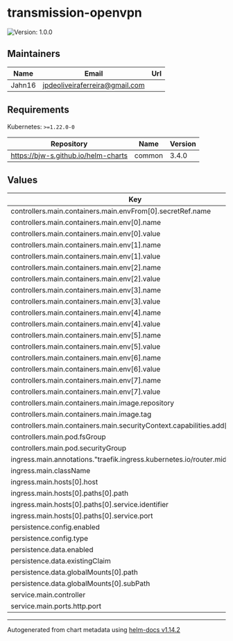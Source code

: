 # transmission-openvpn

![Version: 1.0.0](https://img.shields.io/badge/Version-1.0.0-informational?style=flat-square)

## Maintainers

| Name | Email | Url |
| ---- | ------ | --- |
| Jahn16 | <jpdeoliveiraferreira@gmail.com> |  |

## Requirements

Kubernetes: `>=1.22.0-0`

| Repository | Name | Version |
|------------|------|---------|
| https://bjw-s.github.io/helm-charts | common | 3.4.0 |

## Values

| Key | Type | Default | Description |
|-----|------|---------|-------------|
| controllers.main.containers.main.envFrom[0].secretRef.name | string | `"openvpn"` |  |
| controllers.main.containers.main.env[0].name | string | `"PUID"` |  |
| controllers.main.containers.main.env[0].value | int | `1000` |  |
| controllers.main.containers.main.env[1].name | string | `"PGID"` |  |
| controllers.main.containers.main.env[1].value | int | `1000` |  |
| controllers.main.containers.main.env[2].name | string | `"LOCAL_NETWORK"` |  |
| controllers.main.containers.main.env[2].value | string | `"10.0.0.0/8"` |  |
| controllers.main.containers.main.env[3].name | string | `"TRANSMISSION_DOWNLOAD_DIR"` |  |
| controllers.main.containers.main.env[3].value | string | `"/data/transmission/completed"` |  |
| controllers.main.containers.main.env[4].name | string | `"TRANSMISSION_INCOMPLETE_DIR"` |  |
| controllers.main.containers.main.env[4].value | string | `"/data/transmission/incomplete"` |  |
| controllers.main.containers.main.env[5].name | string | `"OPENVPN_PROVIDER"` |  |
| controllers.main.containers.main.env[5].value | string | `"NORDVPN"` |  |
| controllers.main.containers.main.env[6].name | string | `"NORDVPN_COUNTRY"` |  |
| controllers.main.containers.main.env[6].value | string | `"US"` |  |
| controllers.main.containers.main.env[7].name | string | `"NORDVPN_CATEGORY"` |  |
| controllers.main.containers.main.env[7].value | string | `"legacy_p2p"` |  |
| controllers.main.containers.main.image.repository | string | `"haugene/transmission-openvpn"` |  |
| controllers.main.containers.main.image.tag | string | `"5.3.0"` |  |
| controllers.main.containers.main.securityContext.capabilities.add[0] | string | `"NET_ADMIN"` |  |
| controllers.main.pod.fsGroup | int | `1000` |  |
| controllers.main.pod.securityGroup | string | `nil` |  |
| ingress.main.annotations."traefik.ingress.kubernetes.io/router.middlewares" | string | `"media-authentik@kubernetescrd"` |  |
| ingress.main.className | string | `"traefik"` |  |
| ingress.main.hosts[0].host | string | `"tm.jahn16.com"` |  |
| ingress.main.hosts[0].paths[0].path | string | `"/"` |  |
| ingress.main.hosts[0].paths[0].service.identifier | string | `"main"` |  |
| ingress.main.hosts[0].paths[0].service.port | string | `"http"` |  |
| persistence.config.enabled | bool | `true` |  |
| persistence.config.type | string | `"emptyDir"` |  |
| persistence.data.enabled | bool | `true` |  |
| persistence.data.existingClaim | string | `"media"` |  |
| persistence.data.globalMounts[0].path | string | `"/data/transmission"` |  |
| persistence.data.globalMounts[0].subPath | string | `"data/transmission/"` |  |
| service.main.controller | string | `"main"` |  |
| service.main.ports.http.port | int | `9091` |  |

----------------------------------------------
Autogenerated from chart metadata using [helm-docs v1.14.2](https://github.com/norwoodj/helm-docs/releases/v1.14.2)
